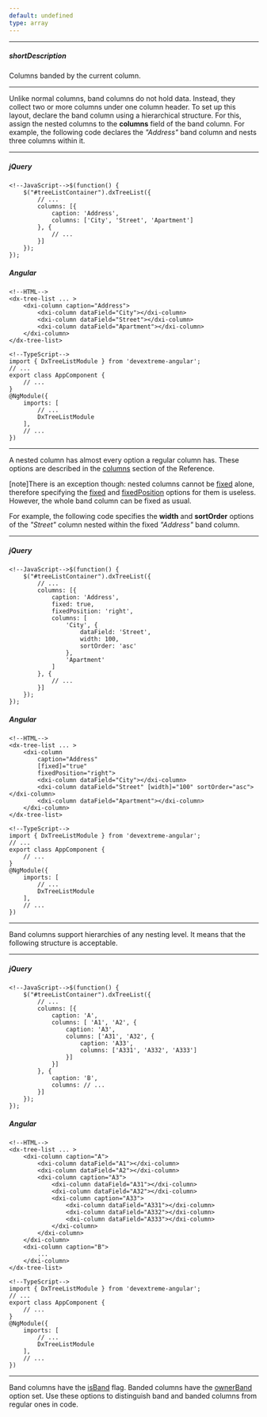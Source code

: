 ```yaml
---
default: undefined
type: array
---
```

---
##### shortDescription
Columns banded by the current column.

---
Unlike normal columns, band columns do not hold data. Instead, they collect two or more columns under one column header. To set up this layout, declare the band column using a hierarchical structure. For this, assign the nested columns to the **columns** field of the band column. For example, the following code declares the *"Address"* band column and nests three columns within it.

---
##### jQuery

    <!--JavaScript-->$(function() {
        $("#treeListContainer").dxTreeList({
            // ...
            columns: [{
                caption: 'Address',
                columns: ['City', 'Street', 'Apartment']
            }, {
                // ...
            }]
        });
    });

##### Angular
    
    <!--HTML-->
    <dx-tree-list ... >
        <dxi-column caption="Address">
            <dxi-column dataField="City"></dxi-column>
            <dxi-column dataField="Street"></dxi-column>
            <dxi-column dataField="Apartment"></dxi-column>
        </dxi-column>
    </dx-tree-list>

    <!--TypeScript-->
    import { DxTreeListModule } from 'devextreme-angular';
    // ...
    export class AppComponent {
        // ...
    }
    @NgModule({
        imports: [
            // ...
            DxTreeListModule
        ],
        // ...
    })
    
---

A nested column has almost every option a regular column has. These options are described in the [columns](/api-reference/10%20UI%20Widgets/dxTreeList/1%20Configuration/columns '/Documentation/ApiReference/UI_Widgets/dxTreeList/Configuration/columns/') section of the Reference.

[note]There is an exception though: nested columns cannot be [fixed](/api-reference/10%20UI%20Widgets/dxTreeList/1%20Configuration/columnFixing '/Documentation/ApiReference/UI_Widgets/dxTreeList/Configuration/columnFixing/') alone, therefore specifying the [fixed](/api-reference/10%20UI%20Widgets/GridBase/1%20Configuration/columns/fixed.md '/Documentation/ApiReference/UI_Widgets/dxTreeList/Configuration/columns/#fixed') and [fixedPosition](/api-reference/10%20UI%20Widgets/GridBase/1%20Configuration/columns/fixedPosition.md '/Documentation/ApiReference/UI_Widgets/dxTreeList/Configuration/columns/#fixedPosition') options for them is useless. However, the whole band column can be fixed as usual.

For example, the following code specifies the **width** and **sortOrder** options of the *"Street"* column nested within the fixed *"Address"* band column.

---
##### jQuery

    <!--JavaScript-->$(function() {
        $("#treeListContainer").dxTreeList({
            // ...
            columns: [{
                caption: 'Address',
                fixed: true,
                fixedPosition: 'right',
                columns: [
                    'City', {
                        dataField: 'Street',
                        width: 100,
                        sortOrder: 'asc'
                    },
                    'Apartment'
                ]
            }, {
                // ...
            }]
        });
    });

##### Angular
    
    <!--HTML-->
    <dx-tree-list ... >
        <dxi-column
            caption="Address"
            [fixed]="true"
            fixedPosition="right">
            <dxi-column dataField="City"></dxi-column>
            <dxi-column dataField="Street" [width]="100" sortOrder="asc"></dxi-column>
            <dxi-column dataField="Apartment"></dxi-column>
        </dxi-column>
    </dx-tree-list>

    <!--TypeScript-->
    import { DxTreeListModule } from 'devextreme-angular';
    // ...
    export class AppComponent {
        // ...
    }
    @NgModule({
        imports: [
            // ...
            DxTreeListModule
        ],
        // ...
    })
    
---

Band columns support hierarchies of any nesting level. It means that the following structure is acceptable.

---
##### jQuery

    <!--JavaScript-->$(function() {
        $("#treeListContainer").dxTreeList({
            // ...
            columns: [{
                caption: 'A',
                columns: [ 'A1', 'A2', {
                    caption: 'A3',
                    columns: ['A31', 'A32', {
                        caption: 'A33',
                        columns: ['A331', 'A332', 'A333']
                    }]
                }]
            }, {
                caption: 'B',
                columns: // ...
            }]
        });
    });

##### Angular
    
    <!--HTML-->
    <dx-tree-list ... >
        <dxi-column caption="A">
            <dxi-column dataField="A1"></dxi-column>
            <dxi-column dataField="A2"></dxi-column>
            <dxi-column caption="A3">
                <dxi-column dataField="A31"></dxi-column>
                <dxi-column dataField="A32"></dxi-column>
                <dxi-column caption="A33">
                    <dxi-column dataField="A331"></dxi-column>
                    <dxi-column dataField="A332"></dxi-column>
                    <dxi-column dataField="A333"></dxi-column>
                </dxi-column>
            </dxi-column>
        </dxi-column>
        <dxi-column caption="B">
            ...
        </dxi-column>
    </dx-tree-list>

    <!--TypeScript-->
    import { DxTreeListModule } from 'devextreme-angular';
    // ...
    export class AppComponent {
        // ...
    }
    @NgModule({
        imports: [
            // ...
            DxTreeListModule
        ],
        // ...
    })
    
---

Band columns have the [isBand](/api-reference/10%20UI%20Widgets/dxTreeList/1%20Configuration/columns/isBand.md '/Documentation/ApiReference/UI_Widgets/dxTreeList/Configuration/columns/#isBand') flag. Banded columns have the [ownerBand](/api-reference/10%20UI%20Widgets/GridBase/1%20Configuration/columns/ownerBand.md '/Documentation/ApiReference/UI_Widgets/dxTreeList/Configuration/columns/#ownerBand') option set. Use these options to distinguish band and banded columns from regular ones in code.
